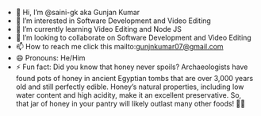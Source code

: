 - 👋 Hi, I’m @saini-gk aka Gunjan Kumar
- 👀 I’m interested in Software Development and Video Editing
- 🌱 I’m currently learning Video Editing and Node JS
- 💞️ I’m looking to collaborate on Software Development and Video Editing
- 📫 How to reach me click this mailto:gunjnkumar07@gmail.com
- 😄 Pronouns: He/Him
- ⚡ Fun fact: Did you know that honey never spoils? Archaeologists have found pots of honey in ancient Egyptian tombs that are over 3,000 years old and still perfectly edible. Honey’s natural properties, including low water content and high acidity, make it an excellent preservative. So, that jar of honey in your pantry will likely outlast many other foods! 🍯🐝

<!---
saini-gk/saini-gk is a ✨ special ✨ repository because its `README.md` (this file) appears on your GitHub profile.
You can click the Preview link to take a look at your changes.
--->
